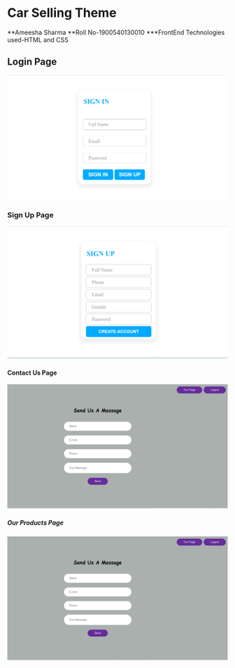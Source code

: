 # Car Selling Theme
**Ameesha Sharma
**Roll No-1900540130010
***FrontEnd Technologies used-HTML and CSS
## Login Page
![LoginPage!](https://github.com/Ameesha0/XENONSTACK/blob/main/images/LoginPage.png)
### Sign Up Page
![](https://github.com/Ameesha0/XENONSTACK/blob/main/images/SignUpPage.png)
#### Contact Us Page
![](https://github.com/Ameesha0/XENONSTACK/blob/main/images/contactUs.png)
##### Our Products Page
![](https://github.com/Ameesha0/XENONSTACK/blob/main/images/contactUs.png)

